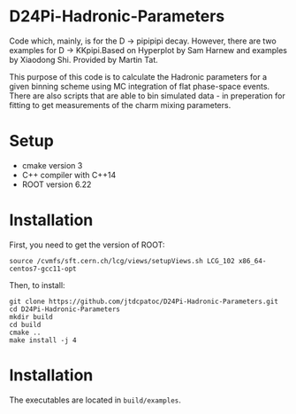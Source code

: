 # D24Pi-Hadronic-Parameters
Code which, mainly, is for the D -> pipipipi decay. However, there are two examples for D -> KKpipi.Based on Hyperplot by Sam Harnew and examples by Xiaodong Shi. Provided by Martin Tat.

This purpose of this code is to calculate the Hadronic parameters for a given binning scheme using MC integration of flat phase-space events. There are also scripts that are able to bin simulated data - in preperation for fitting to get measurements of the charm mixing parameters.

# Setup
- cmake version 3
- C++ compiler with C++14
- ROOT version 6.22

# Installation
First, you need to get the version of ROOT: 
```
source /cvmfs/sft.cern.ch/lcg/views/setupViews.sh LCG_102 x86_64-centos7-gcc11-opt
```

Then, to install: 

```
git clone https://github.com/jtdcpatoc/D24Pi-Hadronic-Parameters.git
cd D24Pi-Hadronic-Parameters
mkdir build
cd build
cmake ..
make install -j 4
```

# Installation
The executables are located in `build/examples`.
